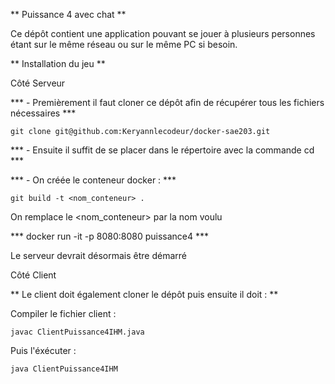 ** Puissance 4 avec chat **

Ce dépôt contient une application pouvant se jouer à plusieurs personnes étant 
sur le même réseau ou sur le même PC si besoin.

** Installation du jeu **

Côté Serveur

*** - Premièrement il faut cloner ce dépôt afin de récupérer tous les fichiers nécessaires ***

```
git clone git@github.com:Keryannlecodeur/docker-sae203.git
```


*** - Ensuite il suffit de se placer dans le répertoire avec la commande cd ***


*** - On créée le conteneur docker : *** 

```
git build -t <nom_conteneur> .
```

On remplace le <nom_conteneur> par la nom voulu

*** docker run -it -p 8080:8080 puissance4 ***

Le serveur devrait désormais être démarré



Côté Client 

** Le client doit également cloner le dépôt puis ensuite il doit : **

Compiler le fichier client  : 

```
javac ClientPuissance4IHM.java
```

Puis l'éxécuter :

```
java ClientPuissance4IHM
```

